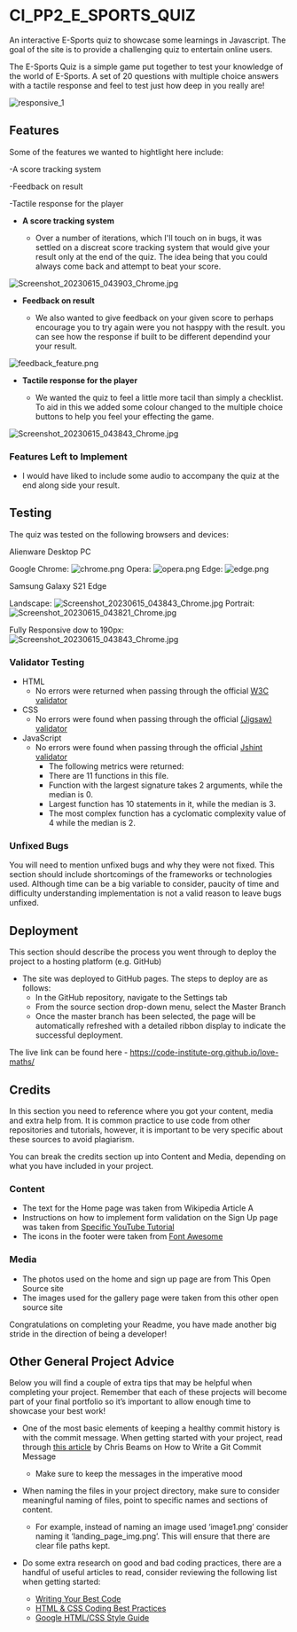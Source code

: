 # CI_PP2_E_SPORTS_QUIZ
An interactive E-Sports quiz to showcase some learnings in Javascript. The goal of the site is to provide a challenging quiz to entertain online users.

The E-Sports Quiz is a simple game put together to test your knowledge of the world of E-Sports. A set of 20 questions with multiple choice answers with a tactile response and feel to test
just how deep in you really are!

![responsive_1](assests/Images/responsive_1.png)

## Features 

Some of the features we wanted to hightlight here include:

-A score tracking system

-Feedback on result

-Tactile response for the player

- __A score tracking system__

  - Over a number of iterations, which I'll touch on in bugs, it was settled on a discreat score tracking system that would give your result only at the end of the quiz. The idea
  being that you could always come back and attempt to beat your score.

![Screenshot_20230615_043903_Chrome.jpg](assests/Images/Screenshot_20230615_043903_Chrome.jpg)

- __Feedback on result__

  - We also wanted to give feedback on your given score to perhaps encourage you to try again were you not hasppy with the result. you can see how the response if built to be different dependind your your result.

![feedback_feature.png](assests/Images/feedback_feature.png)

- __Tactile response for the player__

  - We wanted the quiz to feel a little more tacil than simply a checklist. To aid in this we added some colour changed to the multiple choice buttons to help you feel your effecting the game.

![Screenshot_20230615_043843_Chrome.jpg](assests/Images/Screenshot_20230615_043843_Chrome.jpg)

### Features Left to Implement

- I would have liked to include some audio to accompany the quiz at the end along side your result. 

## Testing 

The quiz was tested on the following browsers and devices:

Alienware Desktop PC

Google Chrome:
![chrome.png](assests/Images/chrome.png)
Opera:
![opera.png](assests/Images/opera.png)
Edge:
![edge.png](assests/Images/edge.png)

Samsung Galaxy S21 Edge

Landscape:
![Screenshot_20230615_043843_Chrome.jpg](assests/Images/Screenshot_20230615_043843_Chrome.jpg)
Portrait:
![Screenshot_20230615_043821_Chrome.jpg](assests/Images/Screenshot_20230615_043821_Chrome.jpg)

Fully Responsive dow to 190px:
![Screenshot_20230615_043843_Chrome.jpg](assests/Images/Screenshot_20230615_043843_Chrome.jpg)


### Validator Testing 

- HTML
    - No errors were returned when passing through the official [W3C validator](https://validator.w3.org/nu/?doc=https%3A%2F%2Fcode-institute-org.github.io%2Flove-maths%2F)
- CSS
    - No errors were found when passing through the official [(Jigsaw) validator](https://jigsaw.w3.org/css-validator/validator?uri=https%3A%2F%2Fvalidator.w3.org%2Fnu%2F%3Fdoc%3Dhttps%253A%252F%252Fcode-institute-org.github.io%252Flove-maths%252F&profile=css3svg&usermedium=all&warning=1&vextwarning=&lang=en)
- JavaScript
    - No errors were found when passing through the official [Jshint validator](https://jshint.com/)
      - The following metrics were returned: 
      - There are 11 functions in this file.
      - Function with the largest signature takes 2 arguments, while the median is 0.
      - Largest function has 10 statements in it, while the median is 3.
      - The most complex function has a cyclomatic complexity value of 4 while the median is 2.

### Unfixed Bugs

You will need to mention unfixed bugs and why they were not fixed. This section should include shortcomings of the frameworks or technologies used. Although time can be a big variable to consider, paucity of time and difficulty understanding implementation is not a valid reason to leave bugs unfixed. 

## Deployment

This section should describe the process you went through to deploy the project to a hosting platform (e.g. GitHub) 

- The site was deployed to GitHub pages. The steps to deploy are as follows: 
  - In the GitHub repository, navigate to the Settings tab 
  - From the source section drop-down menu, select the Master Branch
  - Once the master branch has been selected, the page will be automatically refreshed with a detailed ribbon display to indicate the successful deployment. 

The live link can be found here - https://code-institute-org.github.io/love-maths/


## Credits 

In this section you need to reference where you got your content, media and extra help from. It is common practice to use code from other repositories and tutorials, however, it is important to be very specific about these sources to avoid plagiarism. 

You can break the credits section up into Content and Media, depending on what you have included in your project. 

### Content 

- The text for the Home page was taken from Wikipedia Article A
- Instructions on how to implement form validation on the Sign Up page was taken from [Specific YouTube Tutorial](https://www.youtube.com/)
- The icons in the footer were taken from [Font Awesome](https://fontawesome.com/)

### Media

- The photos used on the home and sign up page are from This Open Source site
- The images used for the gallery page were taken from this other open source site


Congratulations on completing your Readme, you have made another big stride in the direction of being a developer! 

## Other General Project Advice

Below you will find a couple of extra tips that may be helpful when completing your project. Remember that each of these projects will become part of your final portfolio so it’s important to allow enough time to showcase your best work! 

- One of the most basic elements of keeping a healthy commit history is with the commit message. When getting started with your project, read through [this article](https://chris.beams.io/posts/git-commit/) by Chris Beams on How to Write  a Git Commit Message 
  - Make sure to keep the messages in the imperative mood 

- When naming the files in your project directory, make sure to consider meaningful naming of files, point to specific names and sections of content.
  - For example, instead of naming an image used ‘image1.png’ consider naming it ‘landing_page_img.png’. This will ensure that there are clear file paths kept. 

- Do some extra research on good and bad coding practices, there are a handful of useful articles to read, consider reviewing the following list when getting started:
  - [Writing Your Best Code](https://learn.shayhowe.com/html-css/writing-your-best-code/)
  - [HTML & CSS Coding Best Practices](https://medium.com/@inceptiondj.info/html-css-coding-best-practice-fadb9870a00f)
  - [Google HTML/CSS Style Guide](https://google.github.io/styleguide/htmlcssguide.html#General)